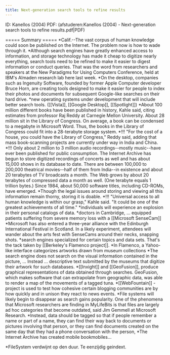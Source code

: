 ```yaml
---
title: Next-generation search tools to refine results
---
```

ID: Kanellos (2004)
PDF: (afstuderen:Kanellos (2004) - Next-generation search tools to refine results.pdf|PDF)

===== Summary =====
*Calif.--The vast corpus of human knowledge could soon be published on the Internet. The problem now is how to wade through it.
*Although search engines have greatly enhanced access to information, and storage technology has made it cheap to digitize nearly everything, search tools need to be refined to make it easier to digest information or conduct queries. That was the word from researchers and speakers at the New Paradigms for Using Computers Conference, held at IBM's Almaden research lab here last week.
*On the desktop, companies such as Ingenuity Software, founded by former Apple Computer developer Bruce Horn, are creating tools designed to make it easier for people to index their photos and documents for subsequent Google-like searches on their hard drive.
*new operating systems under development that will include better search tools. ([[Vista]], [[Google Desktop]], [[Spotlight]])
*About 100 million different books have been published in history, Kahle said, citing estimates from professor Raj Reddy at Carnegie Mellon University. About 28 million sit in the Library of Congress. On average, a book can be condensed to a megabyte in Microsoft Word. Thus, the books in the Library of Congress could fit into a 28-terabyte storage system.
*!!! "For the cost of a house, you could have the Library of Congress," Reddy said, adding that mass book-scanning projects are currently under way in India and China.
*!!! Only about 2 million to 3 million audio recordings--mostly music--have ever been published for public consumption. The Internet Archive has begun to store digitized recordings of concerts as well and has about 15,000 shows in its database to date. There are between 100,000 to 200,000 theatrical movies--half of them from India--in existence and about 20 terabytes of TV broadcasts a month. The Web grows by about 20 terabytes of compressed data a month as well. (One terabyte equals 1 trillion bytes.) Since 1984, about 50,000 software titles, including CD-ROMs, have emerged.
*Though the legal issues around storing and viewing all this information remain thorny, storing it is doable.
*!!! "Universal access to all human knowledge is within our grasp," Kahle said. "It could be one of the greatest achievements of all time."
*individuals will experience an explosion in their personal catalogs of data.
*doctors in Cambridge, ... equipped patients suffering from severe memory loss with a [[Microsoft SenseCam]]
*Microsoft has also entered a three-year alliance with the Edinburgh International Festival in Scotland. In a likely experiment, attendees will wander about the arts fest with SenseCams around their necks, snapping shots.
*search engines specialized for certain topics and data sets. That's the tack taken by [[Berkeley's Flamenco project]].
*In Flamenco, a Yahoo-like interface categorizes artworks drawn from museum collections
*The search engine does not search on the visual information contained in the picture, ... Instead ... descriptive text submitted by the museums that digitize their artwork for such databases.
*[[Inxight]] and [[GeoFusion]], produce graphical representations of data obtained through searches. GeoFusion, which makes software that can extrapolate from geographic data, was able to render a map of the movements of a tagged tuna.
*[[WebFountain]] - project is used to test how cohesive certain blogging communities are by how quickly and in unison they react to news events.
*File systems will likely begin to disappear as search gains popularity. One of the phenomena that Microsoft researchers are finding in MyLifeBits is that files are largely ad hoc categories that become outdated, said Jim Gemmell at Microsoft Research.
*Instead, data should be tagged so that if people remember a name or part of a name, they can find their way back to documents or pictures involving that person, or they can find documents created on the same day that they had a phone conversation with the person,
*The Internet Archive has created mobile bookmobiles...

*FileSystem verdwijnt op den duur. Te eenzijdig geindext.
